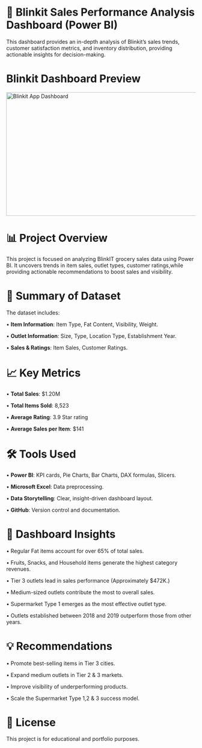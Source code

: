 # 🛒 Blinkit Sales Performance Analysis Dashboard (Power BI)
This dashboard provides an in-depth analysis of Blinkit’s sales trends, customer satisfaction metrics, and inventory distribution, providing actionable insights for decision-making.

# Blinkit Dashboard Preview
<img width="606" height="329" alt="Blinkit App Dashboard" src="https://github.com/user-attachments/assets/e787a91a-6bfd-4bbe-a4fc-f2549775f04b" />

# 📊 Project Overview
This project is focused on analyzing BlinkIT grocery sales data using Power BI. It uncovers trends in item sales, outlet types, customer ratings,while providing actionable recommendations to boost sales and visibility.

# 📁 Summary of Dataset
The dataset includes:

•	**Item Information**: Item Type, Fat Content, Visibility, Weight.

•	**Outlet Information**: Size, Type, Location Type, Establishment Year.

•	**Sales & Ratings**: Item Sales, Customer Ratings.


# 📈 Key Metrics

•	**Total Sales**: $1.20M

•	**Total Items Sold**: 8,523

•	**Average Rating**: 3.9 Star rating

•	**Average Sales per Item**: $141


# 🛠️ Tools Used

•	**Power BI**: KPI cards, Pie Charts, Bar Charts, DAX formulas, Slicers.

•	**Microsoft Excel**: Data preprocessing.

•	**Data Storytelling**: Clear, insight-driven dashboard layout.

•	**GitHub**: Version control and documentation.

# 📌 Dashboard Insights

•	Regular Fat items account for over 65% of total sales.

•	Fruits, Snacks, and Household items generate the highest category revenues.

•	Tier 3 outlets lead in sales performance (Approximately $472K.)

•	Medium-sized outlets contribute the most to overall sales.

•	Supermarket Type 1 emerges as the most effective outlet type.

•	Outlets established between 2018 and 2019 outperform those from other years.

# 💡 Recommendations

•	Promote best-selling items in Tier 3 cities.

•	Expand medium outlets in Tier 2 & 3 markets.

•	Improve visibility of underperforming products.

•	Scale the Supermarket Type 1,2 & 3 success model.

# 📜 License

This project is for educational and portfolio purposes.



